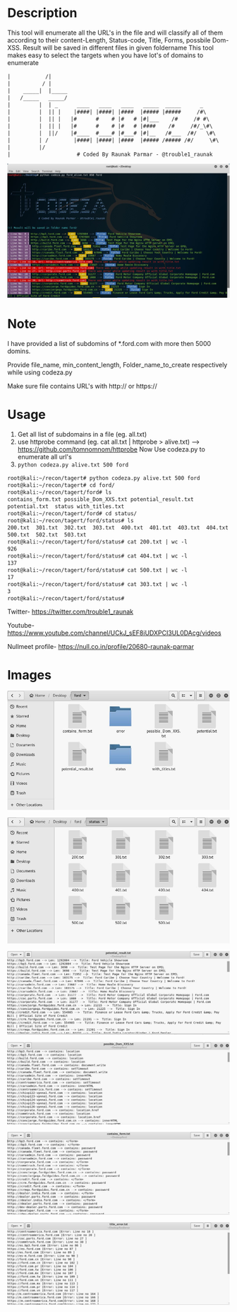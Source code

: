 # Description
This tool will enumerate all the URL's in the file and will classify all of them according to their content-Length, Status-code, Title, Forms, possbile Dom-XSS.
Result will be saved in different files in given foldername
This tool makes easy to select the targets when you have lot's of domains to enumerate

```
|           /|                                 
|          / |                  
|    _____|  |_____                                                         
|   /_____   _____/
|         |  | _      ____   ____   ____   _____  _____      _            
|         |  || |    |####| |####| |####  |##### |#####     /#\           
|         |  || |   |#      #    # |#   # |#|___    /#     /# #\          
|         |  || |   |#      #    # |#   # |####    /#     /#/_\#\         
|         |  ||/    |#____  #____# |#___# |#|__   /#___  /#/   \#\        
|         | /        |####| |####| |####  |##### /##### /#/     \#\       
|         |/                                                              
|                     # Coded By Raunak Parmar - @trouble1_raunak       
```

![Image codeza](https://github.com/TROUBLE-1/codeza/blob/master/Images/Capture.JPG)

# Note
I have provided a list of subdomins of \*.ford.com with more then 5000 domins.

Provide file_name, min_content_length, Folder_name_to_create respectively while using codeza.py

Make sure file contains URL's with http:// or https://

# Usage
1. Get all list of subdomains in a file (eg. all.txt)
2. use httprobe command (eg. cat all.txt | httprobe > alive.txt) --> https://github.com/tomnomnom/httprobe
  Now Use codeza.py to enumerate all url's
3. ```python codeza.py alive.txt 500 ford```

```
root@kali:~/recon/tagert# python codeza.py alive.txt 500 ford
root@kali:~/recon/tagert# cd ford/
root@kali:~/recon/tagert/ford# ls
contains_form.txt possible_Dom_XXS.txt potential_result.txt  potential.txt  status with_titles.txt
root@kali:~/recon/tagert/ford# cd status/
root@kali:~/recon/tagert/ford/status# ls
200.txt  301.txt  302.txt  303.txt  400.txt  401.txt  403.txt  404.txt  500.txt  502.txt  503.txt
root@kali:~/recon/tagert/ford/status# cat 200.txt | wc -l
926
root@kali:~/recon/tagert/ford/status# cat 404.txt | wc -l
137
root@kali:~/recon/tagert/ford/status# cat 500.txt | wc -l
17
root@kali:~/recon/tagert/ford/status# cat 303.txt | wc -l
3
root@kali:~/recon/tagert/ford/status# 
```
Twitter- https://twitter.com/trouble1_raunak

Youtube- https://www.youtube.com/channel/UCkJ_sEF8iUDXPCI3UL0DAcg/videos

Nullmeet profile- https://null.co.in/profile/20680-raunak-parmar

# Images

![Image codeza](https://github.com/TROUBLE-1/codeza/blob/master/Images/1.JPG)

![Image codeza](https://github.com/TROUBLE-1/codeza/blob/master/Images/2.JPG)

![Image codeza](https://github.com/TROUBLE-1/codeza/blob/master/Images/3.JPG)

![Image codeza](https://github.com/TROUBLE-1/codeza/blob/master/Images/4.JPG)

![Image codeza](https://github.com/TROUBLE-1/codeza/blob/master/Images/5.JPG)

![Image codeza](https://github.com/TROUBLE-1/codeza/blob/master/Images/6.JPG)
